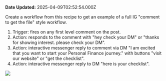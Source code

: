 **Date Updated:** 2025-04-09T02:52:54.000Z

Create a workflow from this recipe to get an example of a full IG "comment to get the file" style workflow.

  
1. Trigger: fires on any first level comment on the post.
2. Action: responds to the comment with "hey check your DM" or "thanks for showing interest. please check your DM".
3. Action: interactive messenger reply to comment via DM "I am excited that you want to start your Personal Finance journey." with buttons "visit our website" or "get the checklist".
4. Action: interactive messenger reply to DM "here is your checklist".

  
![](https://s3.amazonaws.com/cdn.freshdesk.com/data/helpdesk/attachments/production/155041915540/original/Ml56CWJaIkXuLDVu-ywhmTl8GJEZw96FXg.png?1740012268)